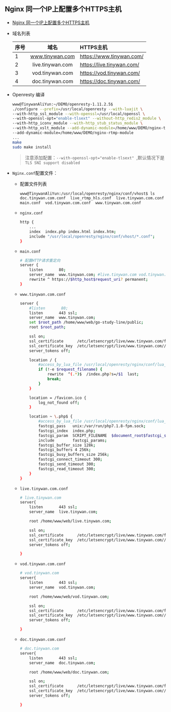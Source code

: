 ##  Nginx 同一个IP上配置多个HTTPS主机
+   [Nginx 同一个IP上配置多个HTTPS主机](http://www.ttlsa.com/web/multiple-https-host-nginx-with-a-ip-configuration/)
+   域名列表

    | 序号 | 域名  | HTTPS主机 | 
    | :------------ |:---------------:| :-----| 
    | 1  | www.tinywan.com | https://www.tinywan.com/ | 
    | 2   | live.tinywan.com | https://live.tinywan.com/ |
    | 3    | vod.tinywan.com | https://vod.tinywan.com/ |
    | 4    | doc.tinywan.com | https://doc.tinywan.com/ |

+   Openresty 编译
    
    ```bash
    www@TinywanAliYun:~/DEMO/openresty-1.11.2.5$ 
    ./configure --prefix=/usr/local/openresty --with-luajit \
    --with-http_ssl_module --with-openssl=/usr/local/openssl \
    --with-openssl-opt="enable-tlsext" --without-http_redis2_module \
    --with-http_iconv_module --with-http_stub_status_module \
    --with-http_xslt_module --add-dynamic-module=/home/www/DEMO/nginx-ts-module \
    --add-dynamic-module=/home/www/DEMO/nginx-rtmp-module
    ...
    make
    sudo make install
    ```
    > 注意添加配置：`--with-openssl-opt="enable-tlsext" `,默认情况下是`TLS SNI support disabled`
+   `Nginx.conf`配置文件： 
    +   配置文件列表
    
        ```bash
        www@TinywanAliYun:/usr/local/openresty/nginx/conf/vhost$ ls
        doc.tinywan.com.conf  live_rtmp_hls.conf  live.tinywan.com.conf  
        main.conf  vod.tinywan.com.conf  www.tinywan.com.conf
        ```
    +   `nginx.conf`
        
        ```bash
        http {
            ...
            index  index.php index.html index.htm;
            include "/usr/local/openresty/nginx/conf/vhost/*.conf";
        }
        ```
    +   `main.conf`
        
        ```bash
        # 配置HTTP请求重定向
        server {
            listen       80;
            server_name  www.tinywan.com; #live.tinywan.com vod.tinywan.com;
            rewrite ^ https://$http_host$request_uri? permanent;   
        }
        ```       
    +   `www.tinywan.com.conf`
     
        ```bash
        server {
            #listen       80;
            listen       443 ssl;
            server_name  www.tinywan.com;
            set $root_path /home/www/web/go-study-line/public;
            root $root_path;
        
            ssl on;
            ssl_certificate      /etc/letsencrypt/live/www.tinywan.com/fullchain.pem;
            ssl_certificate_key  /etc/letsencrypt/live/www.tinywan.com//privkey.pem;
            server_tokens off;
        
            location / {
                #access_by_lua_file /usr/local/openresty/nginx/conf/lua_script/resty-limit-req.lua;
                if (!-e $request_filename) {
                    rewrite  ^(.*)$  /index.php?s=/$1  last;
                    break;
                }
            }
        
            location = /favicon.ico {
                log_not_found off;
            }
        
            location ~ \.php$ {
                #access_by_lua_file /usr/local/openresty/nginx/conf/lua_script/resty-limit-req.lua;
                fastcgi_pass   unix:/var/run/php7.1.8-fpm.sock;
                fastcgi_index  index.php;
                fastcgi_param  SCRIPT_FILENAME  $document_root$fastcgi_script_name;
                include        fastcgi_params;
                fastcgi_buffer_size 128k;
                fastcgi_buffers 4 256k;
                fastcgi_busy_buffers_size 256k;
                fastcgi_connect_timeout 300;
                fastcgi_send_timeout 300;
                fastcgi_read_timeout 300;
            }
        }
        ```    
    +   `live.tinywan.com.conf`
     
        ```bash
        # live.tinywan.com
        server{
            listen       443 ssl;
            server_name  live.tinywan.com;
        
            root /home/www/web/live.tinywan.com;
        
            ssl on;
            ssl_certificate      /etc/letsencrypt/live/www.tinywan.com/fullchain.pem;
            ssl_certificate_key  /etc/letsencrypt/live/www.tinywan.com//privkey.pem;
            server_tokens off;
        
        }
        ```    
    +   `vod.tinywan.com.conf`
     
        ```bash
        # vod.tinywan.com
        server{
            listen       443 ssl;
            server_name  vod.tinywan.com;
        
            root /home/www/web/vod.tinywan.com;
        
            ssl on;
            ssl_certificate      /etc/letsencrypt/live/www.tinywan.com/fullchain.pem;
            ssl_certificate_key  /etc/letsencrypt/live/www.tinywan.com//privkey.pem;
            server_tokens off;
        
        }
        ```    
    +   `doc.tinywan.com.conf`
     
        ```bash
        # doc.tinywan.com
        server{
            listen       443 ssl;
            server_name  doc.tinywan.com;
        
            root /home/www/web/doc.tinywan.com;
        
            ssl on;
            ssl_certificate      /etc/letsencrypt/live/www.tinywan.com/fullchain.pem;
            ssl_certificate_key  /etc/letsencrypt/live/www.tinywan.com//privkey.pem;
            server_tokens off;
        
        }
        ```                    
   